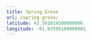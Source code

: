 ```yaml
---
title: Spring Grove
url: /spring-grove/
latitude: 43.561014500000006
longitude: -91.63595160000001
---
```


